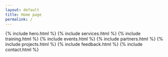 ```yaml
---
layout: default
title: Home page
permalink: /
---
```



{% include hero.html %}
{% include services.html %}
{% include training.html %}
{% include events.html %}
{% include partners.html %}
{% include projects.html %}
{% include feedback.html %}
{% include contact.html %}